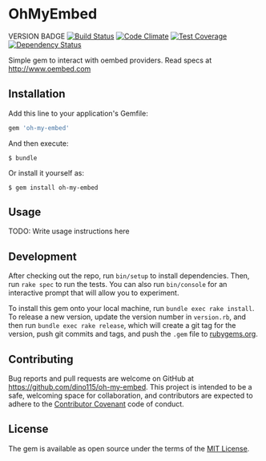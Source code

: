 OhMyEmbed
=================
VERSION BADGE
[![Build Status](https://travis-ci.org/dino115/ruby-oembed.svg?branch=master)](https://travis-ci.org/dino115/ruby-oembed)
[![Code Climate](https://codeclimate.com/github/dino115/oh-my-embed/badges/gpa.svg)](https://codeclimate.com/github/dino115/oh-my-embed)
[![Test Coverage](https://codeclimate.com/github/dino115/oh-my-embed/badges/coverage.svg)](https://codeclimate.com/github/dino115/oh-my-embed/coverage)
[![Dependency Status](https://gemnasium.com/badges/github.com/dino115/oh-my-embed.svg)](https://gemnasium.com/github.com/dino115/oh-my-embed)

Simple gem to interact with oembed providers. Read specs at http://www.oembed.com

## Installation

Add this line to your application's Gemfile:

```ruby
gem 'oh-my-embed'
```

And then execute:

    $ bundle

Or install it yourself as:

    $ gem install oh-my-embed

## Usage

TODO: Write usage instructions here

## Development

After checking out the repo, run `bin/setup` to install dependencies. Then, run `rake spec` to run the tests. You can also run `bin/console` for an interactive prompt that will allow you to experiment.

To install this gem onto your local machine, run `bundle exec rake install`. To release a new version, update the version number in `version.rb`, and then run `bundle exec rake release`, which will create a git tag for the version, push git commits and tags, and push the `.gem` file to [rubygems.org](https://rubygems.org).

## Contributing

Bug reports and pull requests are welcome on GitHub at https://github.com/dino115/oh-my-embed. This project is intended to be a safe, welcoming space for collaboration, and contributors are expected to adhere to the [Contributor Covenant](http://contributor-covenant.org) code of conduct.


## License

The gem is available as open source under the terms of the [MIT License](http://opensource.org/licenses/MIT).


